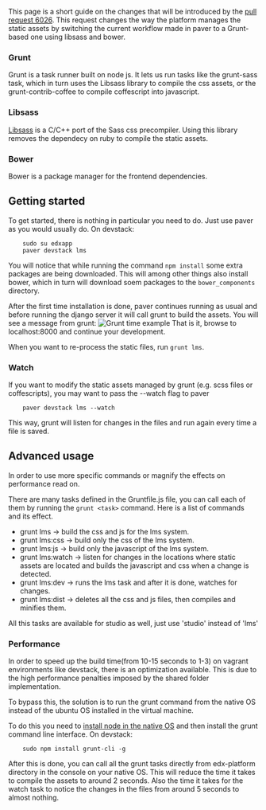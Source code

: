 This page is a short guide on the changes that will be introduced by the [pull request 6026](https://github.com/edx/edx-platform/pull/6026). This request changes the way the platform manages the static assets by switching the current workflow made in paver to a Grunt-based one using libsass and bower.

### Grunt
Grunt is a task runner built on node js. It lets us run tasks like the grunt-sass task, which in turn uses the Libsass library to compile the css assets, or the grunt-contrib-coffee to compile coffescript into javascript.

### Libsass
[Libsass](https://github.com/sass/libsass) is a C/C++ port of the Sass css precompiler. Using this library removes the dependecy on ruby to compile the static assets.

### Bower
Bower is a package manager for the frontend dependencies.

## Getting started
To get started, there is nothing in particular you need to do. Just use paver as you would usually do. On devstack:

        sudo su edxapp
        paver devstack lms

You will notice that while running the command `npm install` some extra packages are being downloaded. This will among other things also install bower, which in turn will download soem packages to the `bower_components` directory.

After the first time installation is done, paver continues running as usual and before running the django server it will call grunt to build the assets. You will see a message from grunt:
![Grunt time example](http://i.imgur.com/0ySYjCf.png)
That is it, browse to localhost:8000 and continue your development.

When you want to re-process the static files, run `grunt lms`. 


### Watch
If you want to modify the static assets managed by grunt (e.g. scss files or coffescripts), you may want to pass the --watch flag to paver

        paver devstack lms --watch
This way, grunt will listen for changes in the files and run again every time a file is saved.


## Advanced usage
In order to use more specific commands or magnify the effects on performance read on.

There are many tasks defined in the Gruntfile.js file, you can call each of them by running the `grunt <task>` command. Here is a list of commands and its effect.

* grunt lms -> build the css and js for the lms system.
* grunt lms:css -> build only the css of the lms system.
* grunt lms:js -> build only the javascript of the lms system.
* grunt lms:watch -> listen for changes in the locations where static assets are located and builds the javascript and css when a change is detected.
* grunt lms:dev -> runs the lms task and after it is done, watches for changes.
* grunt lms:dist -> deletes all the css and js files, then compiles and minifies them.


All this tasks are available for studio as well, just use 'studio' instead of 'lms'

### Performance
In order to speed up the build time(from 10-15 seconds to 1-3) on vagrant environments like devstack, there is an optimization available. This is due to the high performance penalties imposed by the shared folder implementation.

To bypass this, the solution is to run the grunt command from the native OS instead of the ubuntu OS installed in the virtual machine.

To do this you need to [install node in the native OS](https://github.com/joyent/node/wiki/installing-node.js-via-package-manager) and then install the grunt command line interface. On devstack:

        sudo npm install grunt-cli -g

After this is done, you can call all the grunt tasks directly from edx-platform directory in the console on your native OS. This will reduce the time it takes to compile the assets to around 2 seconds. Also the time it takes for the watch task to notice the changes in the files from around 5 seconds to almost nothing.  

